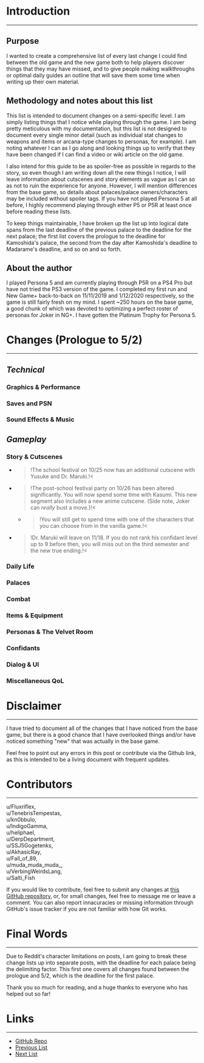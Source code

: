 
# Introduction
---

## Purpose

I wanted to create a comprehensive list of every last change I could find between the old game and the new game both to help players discover things that they may have missed, and to give people making walkthroughs or optimal daily guides an outline that will save them some time when writing up their own material.

## Methodology and notes about this list

This list is intended to document changes on a semi-specific level. I am simply listing things that I notice while playing through the game. I am being pretty meticulous with my documentation, but this list is not designed to document every single minor detail (such as individual stat changes to weapons and items or arcana-type changes to personas, for example). I am noting whatever I can as I go along and looking things up to verify that they have been changed if I can find a video or wiki article on the old game. 
  
I also intend for this guide to be as spoiler-free as possible in regards to the story, so even though I am writing down all the new things I notice, I will leave information about cutscenes and story elements as vague as I can so as not to ruin the experience for anyone. However, I will mention differences from the base game, so details about palaces/palace owners/characters may be included without spoiler tags. If you have not played Persona 5 at all before, I highly recommend playing through either P5 or P5R at least once before reading these lists.

To keep things maintainable, I have broken up the list up into logical date spans from the last deadline of the previous palace to the deadline for the next palace; the first list covers the prologue to the deadline for Kamoshida's palace, the second from the day after Kamoshida's deadline to Madarame's deadline, and so on and so forth.

## About the author

I played Persona 5 and am currently playing through P5R on a PS4 Pro but have not tried the PS3 version of the game. I completed my first run and New Game+ back-to-back on 11/11/2019 and 1/12/2020 respectively, so the game is still fairly fresh on my mind. I spent ~250 hours on the base game, a good chunk of which was devoted to optimizing a perfect roster of personas for Joker in NG+. I have gotten the Platinum Trophy for Persona 5.

# Changes (Prologue to 5/2)
---

## ***Technical***

### Graphics & Performance

### Saves and PSN

### Sound Effects & Music


## ***Gameplay***

### Story & Cutscenes

* >!The school festival on 10/25 now has an additional cutscene with Yusuke and Dr. Maruki.!<
* >!The post-school festival party on 10/26 has been altered significantly. You will now spend some time with Kasumi. This new segment also includes a new anime cutscene. (Side note, Joker can *really* bust a move.)!<
  * >!You will still get to spend time with one of the characters that you can choose from in the vanilla game.!<
* >!Dr. Maruki will leave on 11/18. If you do not rank his confidant level up to 9 before then, you will miss out on the third semester and the new true ending.!<


### Daily Life

### Palaces

### Combat

### Items & Equipment

### Personas & The Velvet Room

### Confidants

### Dialog & UI

### Miscellaneous QoL



# Disclaimer
---

I have tried to document all of the changes that I have noticed from the base game, but there is a good chance that I have overlooked things and/or have noticed something "new" that was actually in the base game.

Feel free to point out any errors in this post or contribute via the Github link, as this is intended to be a living document with frequent updates.

# Contributors
---

u/Fluxriflex,  
u/TenebrisTempestas,  
u/kn0bbulo,  
u/IndigoGamma,  
u/heliphael,  
u/DerpDepartment,  
u/SSJ5Gogetenks,  
u/AkhasicRay,  
u/Fall_of_89,  
u/muda_muda_muda_,  
u/VerbingWeirdsLang,  
u/Salti_Fish

 If you would like to contribute, feel free to submit any changes at [this GitHub repository](https://github.com/AverageCakeSlice/Persona-5-Royal-Differences), or, for small changes, feel free to message me or leave a comment. You can also report innacuracies or missing information through GitHub's issue tracker if you are not familiar with how Git works.

# Final Words
 ---

Due to Reddit's character limitations on posts, I am going to break these change lists up into separate posts, with the deadline for each palace being the delimiting factor. This first one covers all changes found between the prologue and 5/2, which is the deadline for the first palace.

 Thank you so much for reading, and a huge thanks to everyone who has helped out so far!

# Links
---

* [GitHub Repo](https://github.com/AverageCakeSlice/Persona-5-Royal-Differences)
* [Previous List](url "hovertext")
* [Next List](url "hovertext")
